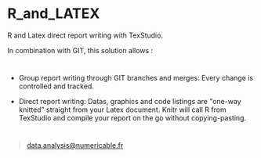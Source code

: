 # R_and_LATEX
R and Latex direct report writing with TexStudio.

In combination with GIT, this solution allows :

# 
* Group report writing through GIT branches and merges: Every change is controlled 
and tracked.

* Direct report writing: Datas, graphics and code listings are "one-way knitted" 
straight from your Latex document. 
Knitr will call R from TexStudio and compile your report on the go without copying-pasting. 
#

>data.analysis@numericable.fr